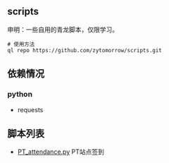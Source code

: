 ## scripts

申明：一些自用的青龙脚本，仅限学习。

``` shell
# 使用方法
ql repo https://github.com/zytomorrow/scripts.git 
```

## 依赖情况

### python

- requests


## 脚本列表

-  [PT_attendance.py](./PT_attendance.py) PT站点签到